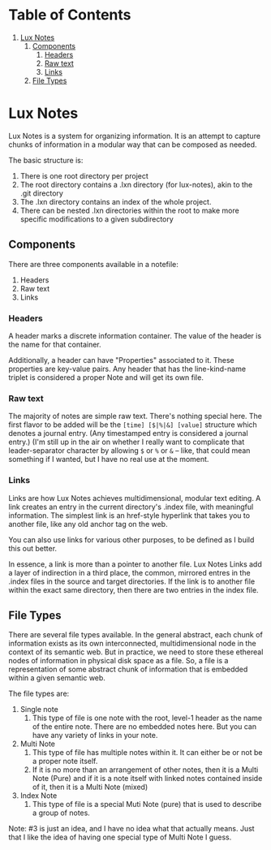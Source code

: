 
# Table of Contents

1.  [Lux Notes](#orgdb6f240)
    1.  [Components](#org8b012a6)
        1.  [Headers](#orgd364e6b)
        2.  [Raw text](#org9dc6add)
        3.  [Links](#org7a2b9e2)
    2.  [File Types](#orgb3a6448)


<a id="orgdb6f240"></a>

# Lux Notes

Lux Notes is a system for organizing information. It is an attempt to capture chunks of information in a modular way that can be composed as needed.

The basic structure is:

1.  There is one root directory per project
2.  The root directory contains a .lxn directory (for lux-notes), akin to the .git directory
3.  The .lxn directory contains an index of the whole project.
4.  There can be nested .lxn directories within the root to make more specific modifications to a given subdirectory


<a id="org8b012a6"></a>

## Components

There are three components available in a notefile:

1.  Headers
2.  Raw text
3.  Links


<a id="orgd364e6b"></a>

### Headers

A header marks a discrete information container. The value of the header is the name for that container.

Additionally, a header can have "Properties" associated to it. These properties are key-value pairs. Any header that has the line-kind-name triplet is considered a proper Note and will get its own file.


<a id="org9dc6add"></a>

### Raw text

The majority of notes are simple raw text. There's nothing special here. The first flavor to be added will be the `[time] [$|%|&] [value]` structure which denotes a journal entry. (Any timestamped entry is considered a journal entry.) (I'm still up in the air on whether I really want to complicate that leader-separator character by allowing `$` or `%` or `&` &#x2013; like, that could mean something if I wanted, but I have no real use at the moment.


<a id="org7a2b9e2"></a>

### Links

Links are how Lux Notes achieves multidimensional, modular text editing. A link creates an entry in the current directory's .index file, with meaningful information. The simplest link is an href-style hyperlink that takes you to another file, like any old anchor tag on the web.

You can also use links for various other purposes, to be defined as I build this out better.

In essence, a link is more than a pointer to another file. Lux Notes Links add a layer of indirection in a third place, the common, mirrored entres in the .index files in the source and target directories. If the link is to another file within the exact same directory, then there are two entries in the index file.


<a id="orgb3a6448"></a>

## File Types

There are several file types available. In the general abstract, each chunk of information exists as its own interconnected, multidimensional node in the context of its semantic web. But in practice, we need to store these ethereal nodes of information in physical disk space as a file. So, a file is a representation of some abstract chunk of information that is embedded within a given semantic web.

The file types are:

1.  Single note
    1.  This type of file is one note with the root, level-1 header as the name of the entire note. There are no embedded notes here. But you can have any variety of links in your note.
2.  Multi Note
    1.  This type of file has multiple notes within it. It can either be or not be a proper note itself.
    2.  If it is no more than an arrangement of other notes, then it is a Multi Note (Pure) and if it is a note itself with linked notes contained inside of it, then it is a Multi Note (mixed)
3.  Index Note
    1.  This type of file is a special Muti Note (pure) that is used to describe a group of notes.

Note: #3 is just an idea, and I have no idea what that actually means. Just that I like the idea of having one special type of Multi Note I guess.

